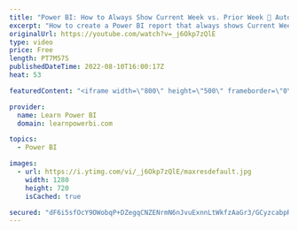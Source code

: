 ```yaml
---
title: "Power BI: How to Always Show Current Week vs. Prior Week 📅 Automatically!"
excerpt: "How to create a Power BI report that always shows Current Week vs. Prior Week automatically!  00:00 Question: How to Always Show Current vs. Prior Week Automatically 01:24 Understanding the Current Week in Calendar Table 04:02 Using Current Week to Create Automatic DAX Measures  Download the file from"
originalUrl: https://youtube.com/watch?v=_j6Okp7zQlE
type: video
price: Free
length: PT7M57S
publishedDateTime: 2022-08-10T16:00:17Z
heat: 53

featuredContent: "<iframe width=\"800\" height=\"500\" frameborder=\"0\" src=\"https://www.youtube.com/embed/_j6Okp7zQlE\" allow=\"accelerometer; autoplay; encrypted-media; gyroscope; picture-in-picture\" allowfullscreen></iframe>"

provider:
  name: Learn Power BI
  domain: learnpowerbi.com

topics:
  - Power BI

images:
  - url: https://i.ytimg.com/vi/_j6Okp7zQlE/maxresdefault.jpg
    width: 1280
    height: 720
    isCached: true

secured: "dF6i5sfOcY9OWobqP+DZegqCNZENrmN6nJvuExnnLtWkfzAaGr3/GCyzcabpRtNAVEd148kqELmsa9hdtAabGfCi1t3+4SepTWHHlEmkoAziKYOgjNjL1DF95z1WoVrR6b9tQz7bKII25KGews4g4vgfjb7Yc4MVl3y2QUlCQqxwN5fV1H9s8KGIjvgZYcZLxXzElk9gw0xaW/Ib1kHqP3oTQyoNBfbj97uTLH2sXEo1FSGZfmNfxrtzpEVEGD4rIdwM45SB2hgHbB+SsXGcr6GC3g227i/vMmX9pPgAp8Wlbn1sTflxY2eKewpHzky2j3AbC+iBGb0Bl181IPPoVc4/kEm/kzlLgZ8+FudAGumNXaqykmdaUMSumn6z6VH6wYl/iWLz6cdlJNYLbdF8GmV34P/7jhG/QNS2Wv9eerM=;ONJQlq6/A+YI6JE2eZvExw=="
---
```


